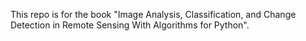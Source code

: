 This repo is for the book "Image Analysis, Classification, and Change Detection in Remote Sensing With Algorithms for Python".